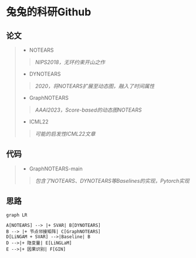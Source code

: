# 兔兔的科研Github
## 论文
> + NOTEARS
> > *NIPS2018，无环约束开山之作*
> + DYNOTEARS 
> >*2020，将NOTEARS扩展至动态图，融入了时间属性*
> + GraphNOTEARS 
> > *AAAI2023，Score-based的动态图NOTEARS*
> + ICML22
> >  *可能的启发性ICML22文章*
## 代码
> + GraphNOTEARS-main 
> > *包含了NOTEARS、DYNOTEARS等Baselines的实现，Pytorch实现*

  
## 思路
```mermaid
graph LR

A[NOTEARS] --> |+ SVAR| B[DYNOTEARS]
B --> |+ 节点邻接矩阵| C[GraphNOTEARS]
D[LiNGAM + SVAR] -->|Baseline| B
D -->|+ 隐变量| E[LiNGLaM]
E -->|+ 因果识别| F[GIN]

```
